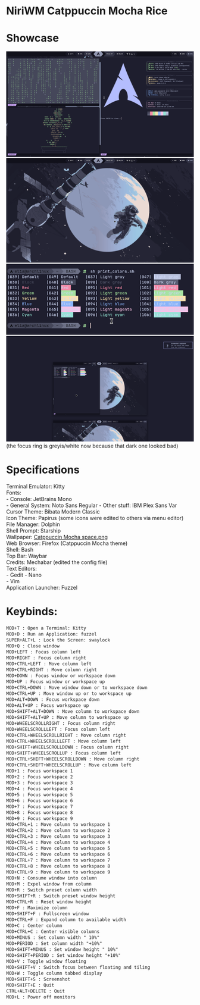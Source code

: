 # NiriWM Catppuccin Mocha Rice

# Showcase

![1](https://github.com/elia83333/NiriWM-Catppuccin-Mocha-Rice/blob/main/ASSETS/1.png)
![2](https://github.com/elia83333/NiriWM-Catppuccin-Mocha-Rice/blob/main/ASSETS/2.png)
![3](https://github.com/elia83333/NiriWM-Catppuccin-Mocha-Rice/blob/main/ASSETS/3.png)
![4](https://github.com/elia83333/NiriWM-Catppuccin-Mocha-Rice/blob/main/ASSETS/4.png)
(the focus ring is greyis/white now because that dark one looked bad)
# Specifications

Terminal Emulator: Kitty  
Fonts:  
    - Console: JetBrains Mono  
    - General System: Noto Sans Regular
    - Other stuff: IBM Plex Sans Var
Cursor Theme: Bibata Modern Classic  
Icon Theme: Papirus (some icons were edited to others via menu editor)  
File Manager: Dolphin  
Shell Prompt: Starship  
Wallpaper: [Catppuccin Mocha space.png](https://github.com/elia83333/NiriWM-Catppuccin-Mocha-Rice/blob/main/useful%20stuff/Wallpaper.png)  
Web Browser: Firefox (Catppuccin Mocha theme)  
Shell: Bash  
Top Bar: Waybar  
Credits: Mechabar (edited the config file)  
Text Editors:  
    - Gedit
    - Nano  
    - Vim  
Application Launcher: Fuzzel  


# Keybinds:
```
MOD+T : Open a Terminal: Kitty
MOD+D : Run an Application: fuzzel
SUPER+ALT+L : Lock the Screen: swaylock
MOD+Q : Close window
MOD+LEFT : Focus column left
MOD+RIGHT : Focus column right
MOD+CTRL+LEFT : Move column left
MOD+CTRL+RIGHT : Move column right
MOD+DOWN : Focus window or workspace down
MOD+UP : Focus window or workspace up
MOD+CTRL+DOWN : Move window down or to workspace down
MOD+CTRL+UP : Move window up or to workspace up
MOD+ALT+DOWN : Focus workspace down
MOD+ALT+UP : Focus workspace up
MOD+SHIFT+ALT+DOWN : Move column to workspace down
MOD+SHIFT+ALT+UP : Move column to workspace up
MOD+WHEELSCROLLRIGHT : Focus column right
MOD+WHEELSCROLLLEFT : Focus column left
MOD+CTRL+WHEELSCROLLRIGHT : Move column right
MOD+CTRL+WHEELSCROLLLEFT : Move column left
MOD+SHIFT+WHEELSCROLLDOWN : Focus column right
MOD+SHIFT+WHEELSCROLLUP : Focus column left
MOD+CTRL+SHIFT+WHEELSCROLLDOWN : Move column right
MOD+CTRL+SHIFT+WHEELSCROLLUP : Move column left
MOD+1 : Focus workspace 1
MOD+2 : Focus workspace 2
MOD+3 : Focus workspace 3
MOD+4 : Focus workspace 4
MOD+5 : Focus workspace 5
MOD+6 : Focus workspace 6
MOD+7 : Focus workspace 7
MOD+8 : Focus workspace 8
MOD+9 : Focus workspace 9
MOD+CTRL+1 : Move column to workspace 1
MOD+CTRL+2 : Move column to workspace 2
MOD+CTRL+3 : Move column to workspace 3
MOD+CTRL+4 : Move column to workspace 4
MOD+CTRL+5 : Move column to workspace 5
MOD+CTRL+6 : Move column to workspace 6
MOD+CTRL+7 : Move column to workspace 7
MOD+CTRL+8 : Move column to workspace 8
MOD+CTRL+9 : Move column to workspace 9
MOD+N : Consume window into column
MOD+M : Expel window from column
MOD+R : Switch preset column width
MOD+SHIFT+R : Switch preset window height
MOD+CTRL+R : Reset window height
MOD+F : Maximize column
MOD+SHIFT+F : Fullscreen window
MOD+CTRL+F : Expand column to available width
MOD+C : Center column
MOD+CTRL+C : Center visible columns
MOD+MINUS : Set column width " 10%"
MOD+PERIOD : Set column width "+10%"
MOD+SHIFT+MINUS : Set window height " 10%"
MOD+SHIFT+PERIOD : Set window height "+10%"
MOD+V : Toggle window floating
MOD+SHIFT+V : Switch focus between floating and tiling
MOD+W : Toggle column tabbed display
MOD+SHIFT+S : Screenshot
MOD+SHIFT+E : Quit
CTRL+ALT+DELETE : Quit
MOD+L : Power off monitors
```

